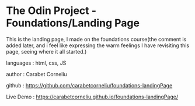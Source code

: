 # The Odin Project - Foundations/Landing Page

This is the landing page, I made on the foundations course(the comment is added later, and i feel like expressing 
the warm feelings I have revisiting this page, seeing where it all started.)

languages : html, css, JS

author    : Carabet Corneliu

github    : https://github.com/carabetcorneliu/foundations-landingPage

Live Demo : https://carabetcorneliu.github.io/foundations-landingPage/